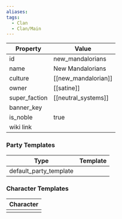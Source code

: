 ```yaml
---
aliases: 
tags:
  - Clan
  - Clan/Main
---
```


| Property      | Value               |
| ------------- | ------------------- |
| id            | new_mandalorians    |
| name          | New Mandalorians    |
| culture       | [[new_mandalorian]] |
| owner         | [[satine]]          |
| super_faction | [[neutral_systems]] |
| banner_key    |                     |
| is_noble      | true                |
| wiki link     |                     |

### Party Templates
| Type                   | Template |
| ---------------------- | -------- |
| default_party_template |          |

### Character Templates
| Character |
| :-------: |
|           |